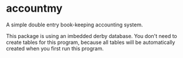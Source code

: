# accountmy
A simple double entry book-keeping accounting system.

This package is using an imbedded derby database.  You don't need to create tables for this program, because all tables will be automatically created when you first run this program.

